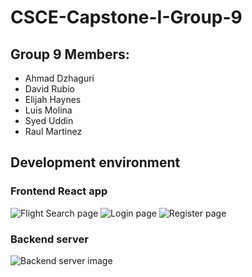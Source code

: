 # CSCE-Capstone-I-Group-9

## Group 9 Members:

- Ahmad Dzhaguri
- David Rubio
- Elijah Haynes
- Luis Molina
- Syed Uddin
- Raul Martinez

## Development environment

### Frontend React app
![Flight Search page](https://github.com/Rawwu/Sift/blob/main/images/search-page.png "Frontend React server")
![Login page](https://github.com/Rawwu/Sift/blob/main/images/login.png "Frontend React server")
![Register page](https://github.com/Rawwu/Sift/blob/main/images/register.png "Frontend React server")
### Backend server
![Backend server image](https://github.com/Rawwu/CSCE-Capstone-I-Group-9/blob/main/images/backend-server.png "Backend server")

